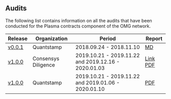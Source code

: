## Audits 

The following list contains information on all the audits that have been conducted for the Plasma contracts component of the OMG network. 

| Release | Organization | Period | Report |
|--|--|--|--|
| [v0.0.1](https://github.com/omisego/plasma-contracts/releases/tag/v0.0.1) | Quantstamp | 2018.09.24 - 2018.11.10 | [MD](https://github.com/omisego/plasma-contracts/blob/v0.0.1/docs/quantstamp-audit-3cc6097.md)|
| [v1.0.0](https://github.com/omisego/plasma-contracts/releases/tag/v1.0.0) | Consensys Diligence| 2019.10.21 - 2019.11.22 and 2019.12.16 - 2020.01.03 | [Link](https://diligence.consensys.net/audits/2020/01/omisego-morevp/) [PDF](./docs/Diligence_Morevp_Report.pdf)|
| [v1.0.0](https://github.com/omisego/plasma-contracts/releases/tag/v1.0.0) | Quantstamp | 2019.10.21 - 2019.11.22 and 2019.01.06 - 2020.01.10 |[PDF](./docs/Quantstamp_Plasma_Framework_Report.pdf) |